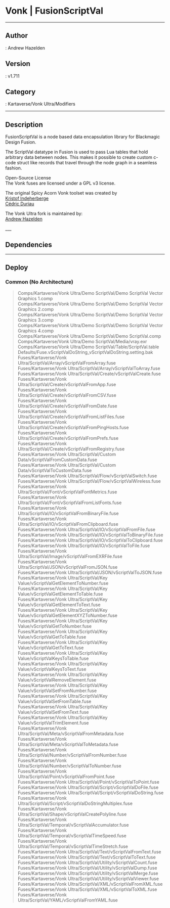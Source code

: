 # Vonk | FusionScriptVal
___

## Author
 : Andrew Hazelden

## Version
 : v1.711

## Category
 : Kartaverse/Vonk Ultra/Modifiers
___

## Description
<p>FusionScriptVal is a node based data encapsulation library for Blackmagic Design Fusion.</p>

<p>The ScriptVal datatype in Fusion is used to pass Lua tables that hold arbitrary data between nodes. This makes it possible to create custom c-code struct like records that travel through the node graph in a seamless fashion.</p>

<p>Open-Source License<br>
The Vonk fuses are licensed under a GPL v3 license.</p>

<p>The original Spicy Acorn Vonk toolset was created by<br>
<a href="mailto:xmnr0x23@gmail.com">Kristof Indeherberge</a><br>
<a href="mailto:duriau.cedric@live.be">Cédric Duriau</a></p>

<p>The Vonk Ultra fork is maintained by:<br>
<a href="mailto:andrew@andrewhazelden.com">Andrew Hazelden</a></p>
___

## Dependencies


___

## Deploy

### Common (No Architecture)

> Comps/Kartaverse/Vonk Ultra/Demo ScriptVal/Demo ScriptVal Vector Graphics 1.comp  
> Comps/Kartaverse/Vonk Ultra/Demo ScriptVal/Demo ScriptVal Vector Graphics 2.comp  
> Comps/Kartaverse/Vonk Ultra/Demo ScriptVal/Demo ScriptVal Vector Graphics 3.comp  
> Comps/Kartaverse/Vonk Ultra/Demo ScriptVal/Demo ScriptVal Vector Graphics 4.comp  
> Comps/Kartaverse/Vonk Ultra/Demo ScriptVal/Demo ScriptVal.comp  
> Comps/Kartaverse/Vonk Ultra/Demo ScriptVal/Media/vray.exr  
> Comps/Kartaverse/Vonk Ultra/Demo ScriptVal/Table/ScriptVal.table  
> Defaults/Fuse.vScriptValDoString_vScriptValDoString.setting.bak  
> Fuses/Kartaverse/Vonk Ultra/ScriptVal/Array/vScriptValFromArray.fuse  
> Fuses/Kartaverse/Vonk Ultra/ScriptVal/Array/vScriptValToArray.fuse  
> Fuses/Kartaverse/Vonk Ultra/ScriptVal/Create/vScriptValCreate.fuse  
> Fuses/Kartaverse/Vonk Ultra/ScriptVal/Create/vScriptValFromApp.fuse  
> Fuses/Kartaverse/Vonk Ultra/ScriptVal/Create/vScriptValFromCSV.fuse  
> Fuses/Kartaverse/Vonk Ultra/ScriptVal/Create/vScriptValFromDate.fuse  
> Fuses/Kartaverse/Vonk Ultra/ScriptVal/Create/vScriptValFromListFiles.fuse  
> Fuses/Kartaverse/Vonk Ultra/ScriptVal/Create/vScriptValFromPingHosts.fuse  
> Fuses/Kartaverse/Vonk Ultra/ScriptVal/Create/vScriptValFromPrefs.fuse  
> Fuses/Kartaverse/Vonk Ultra/ScriptVal/Create/vScriptValFromRegistry.fuse  
> Fuses/Kartaverse/Vonk Ultra/ScriptVal/Custom Data/vScriptValFromCustomData.fuse  
> Fuses/Kartaverse/Vonk Ultra/ScriptVal/Custom Data/vScriptValToCustomData.fuse  
> Fuses/Kartaverse/Vonk Ultra/ScriptVal/Flow/vScriptValSwitch.fuse  
> Fuses/Kartaverse/Vonk Ultra/ScriptVal/Flow/vScriptValWireless.fuse  
> Fuses/Kartaverse/Vonk Ultra/ScriptVal/Font/vScriptValFontMetrics.fuse  
> Fuses/Kartaverse/Vonk Ultra/ScriptVal/Font/vScriptValFromListFonts.fuse  
> Fuses/Kartaverse/Vonk Ultra/ScriptVal/IO/vScriptValFromBinaryFile.fuse  
> Fuses/Kartaverse/Vonk Ultra/ScriptVal/IO/vScriptValFromClipboard.fuse  
> Fuses/Kartaverse/Vonk Ultra/ScriptVal/IO/vScriptValFromFile.fuse  
> Fuses/Kartaverse/Vonk Ultra/ScriptVal/IO/vScriptValToBinaryFile.fuse  
> Fuses/Kartaverse/Vonk Ultra/ScriptVal/IO/vScriptValToClipboard.fuse  
> Fuses/Kartaverse/Vonk Ultra/ScriptVal/IO/vScriptValToFile.fuse  
> Fuses/Kartaverse/Vonk Ultra/ScriptVal/Image/vScriptValFromEXRFile.fuse  
> Fuses/Kartaverse/Vonk Ultra/ScriptVal/JSON/vScriptValFromJSON.fuse  
> Fuses/Kartaverse/Vonk Ultra/ScriptVal/JSON/vScriptValToJSON.fuse  
> Fuses/Kartaverse/Vonk Ultra/ScriptVal/Key Value/vScriptValGetElementToNumber.fuse  
> Fuses/Kartaverse/Vonk Ultra/ScriptVal/Key Value/vScriptValGetElementToTable.fuse  
> Fuses/Kartaverse/Vonk Ultra/ScriptVal/Key Value/vScriptValGetElementToText.fuse  
> Fuses/Kartaverse/Vonk Ultra/ScriptVal/Key Value/vScriptValGetElementXYZToNumber.fuse  
> Fuses/Kartaverse/Vonk Ultra/ScriptVal/Key Value/vScriptValGetToNumber.fuse  
> Fuses/Kartaverse/Vonk Ultra/ScriptVal/Key Value/vScriptValGetToTable.fuse  
> Fuses/Kartaverse/Vonk Ultra/ScriptVal/Key Value/vScriptValGetToText.fuse  
> Fuses/Kartaverse/Vonk Ultra/ScriptVal/Key Value/vScriptValKeysToTable.fuse  
> Fuses/Kartaverse/Vonk Ultra/ScriptVal/Key Value/vScriptValKeysToText.fuse  
> Fuses/Kartaverse/Vonk Ultra/ScriptVal/Key Value/vScriptValRemoveElement.fuse  
> Fuses/Kartaverse/Vonk Ultra/ScriptVal/Key Value/vScriptValSetFromNumber.fuse  
> Fuses/Kartaverse/Vonk Ultra/ScriptVal/Key Value/vScriptValSetFromTable.fuse  
> Fuses/Kartaverse/Vonk Ultra/ScriptVal/Key Value/vScriptValSetFromText.fuse  
> Fuses/Kartaverse/Vonk Ultra/ScriptVal/Key Value/vScriptValTrimElement.fuse  
> Fuses/Kartaverse/Vonk Ultra/ScriptVal/Meta/vScriptValFromMetadata.fuse  
> Fuses/Kartaverse/Vonk Ultra/ScriptVal/Meta/vScriptValToMetadata.fuse  
> Fuses/Kartaverse/Vonk Ultra/ScriptVal/Number/vScriptValFromNumber.fuse  
> Fuses/Kartaverse/Vonk Ultra/ScriptVal/Number/vScriptValToNumber.fuse  
> Fuses/Kartaverse/Vonk Ultra/ScriptVal/Point/vScriptValFromPoint.fuse  
> Fuses/Kartaverse/Vonk Ultra/ScriptVal/Point/vScriptValToPoint.fuse  
> Fuses/Kartaverse/Vonk Ultra/ScriptVal/Script/vScriptValDoFile.fuse  
> Fuses/Kartaverse/Vonk Ultra/ScriptVal/Script/vScriptValDoString.fuse  
> Fuses/Kartaverse/Vonk Ultra/ScriptVal/Script/vScriptValDoStringMultiplex.fuse  
> Fuses/Kartaverse/Vonk Ultra/ScriptVal/Shape/vScriptValCreatePolyline.fuse  
> Fuses/Kartaverse/Vonk Ultra/ScriptVal/Temporal/vScriptValAccumulator.fuse  
> Fuses/Kartaverse/Vonk Ultra/ScriptVal/Temporal/vScriptValTimeSpeed.fuse  
> Fuses/Kartaverse/Vonk Ultra/ScriptVal/Temporal/vScriptValTimeStretch.fuse  
> Fuses/Kartaverse/Vonk Ultra/ScriptVal/Text/vScriptValFromText.fuse  
> Fuses/Kartaverse/Vonk Ultra/ScriptVal/Text/vScriptValToText.fuse  
> Fuses/Kartaverse/Vonk Ultra/ScriptVal/Utility/vScriptValCount.fuse  
> Fuses/Kartaverse/Vonk Ultra/ScriptVal/Utility/vScriptValDump.fuse  
> Fuses/Kartaverse/Vonk Ultra/ScriptVal/Utility/vScriptValMerge.fuse  
> Fuses/Kartaverse/Vonk Ultra/ScriptVal/Utility/vScriptValViewer.fuse  
> Fuses/Kartaverse/Vonk Ultra/ScriptVal/XML/vScriptValFromXML.fuse  
> Fuses/Kartaverse/Vonk Ultra/ScriptVal/XML/vScriptValToXML.fuse  
> Fuses/Kartaverse/Vonk Ultra/ScriptVal/YAML/vScriptValFromYAML.fuse  
